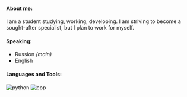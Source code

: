 #### About me:
I am a student studying, working, developing. I am striving to become a sought-after specialist, but I plan to work for myself.

#### Speaking:
- Russion *(main)*
- English

#### Languages and Tools:
![python](https://img.shields.io/badge/dynamic/xml?label=Python&prefix=3.5&query=%22-%22&suffix=3.&url=https%3A%2F%2Fwww.python.org%2F)
![cpp](https://img.shields.io/badge/dynamic/xml?label=C%2B%2B&prefix=17&query=%22-%22&suffix=20&url=https%3A%2F%2Fisocpp.org%2F)
